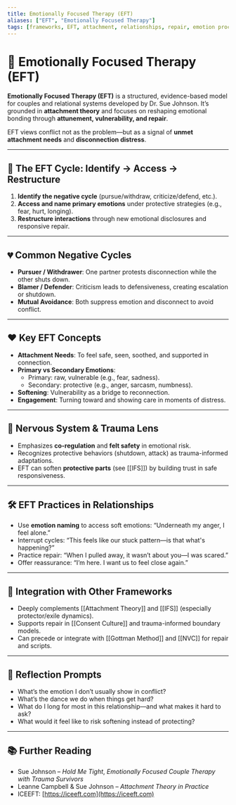 ```yaml
---
title: Emotionally Focused Therapy (EFT)
aliases: ["EFT", "Emotionally Focused Therapy"]
tags: [frameworks, EFT, attachment, relationships, repair, emotion processing]
---
```


<!-- @format -->

# 💞 Emotionally Focused Therapy (EFT)

**Emotionally Focused Therapy (EFT)** is a structured, evidence-based model for couples and relational systems developed by Dr. Sue Johnson. It’s grounded in **attachment theory** and focuses on reshaping emotional bonding through **attunement, vulnerability, and repair**.

EFT views conflict not as the problem—but as a signal of **unmet attachment needs** and **disconnection distress**.

---

## 🔁 The EFT Cycle: Identify → Access → Restructure

1. **Identify the negative cycle** (pursue/withdraw, criticize/defend, etc.).
2. **Access and name primary emotions** under protective strategies (e.g., fear, hurt, longing).
3. **Restructure interactions** through new emotional disclosures and responsive repair.

---

## 💔 Common Negative Cycles

- **Pursuer / Withdrawer**: One partner protests disconnection while the other shuts down.
- **Blamer / Defender**: Criticism leads to defensiveness, creating escalation or shutdown.
- **Mutual Avoidance**: Both suppress emotion and disconnect to avoid conflict.

---

## ❤️ Key EFT Concepts

- **Attachment Needs**: To feel safe, seen, soothed, and supported in connection.
- **Primary vs Secondary Emotions**:
  - Primary: raw, vulnerable (e.g., fear, sadness).
  - Secondary: protective (e.g., anger, sarcasm, numbness).
- **Softening**: Vulnerability as a bridge to reconnection.
- **Engagement**: Turning toward and showing care in moments of distress.

---

## 🧠 Nervous System & Trauma Lens

- Emphasizes **co-regulation** and **felt safety** in emotional risk.
- Recognizes protective behaviors (shutdown, attack) as trauma-informed adaptations.
- EFT can soften **protective parts** (see [[IFS]]) by building trust in safe responsiveness.

---

## 🛠 EFT Practices in Relationships

- Use **emotion naming** to access soft emotions: “Underneath my anger, I feel alone.”
- Interrupt cycles: “This feels like our stuck pattern—is that what's happening?”
- Practice repair: “When I pulled away, it wasn’t about you—I was scared.”
- Offer reassurance: “I’m here. I want us to feel close again.”

---

## 🔄 Integration with Other Frameworks

- Deeply complements [[Attachment Theory]] and [[IFS]] (especially protector/exile dynamics).
- Supports repair in [[Consent Culture]] and trauma-informed boundary models.
- Can precede or integrate with [[Gottman Method]] and [[NVC]] for repair and scripts.

---

## 💬 Reflection Prompts

- What’s the emotion I don’t usually show in conflict?
- What’s the dance we do when things get hard?
- What do I long for most in this relationship—and what makes it hard to ask?
- What would it feel like to risk softening instead of protecting?

---

## 📚 Further Reading

- Sue Johnson – _Hold Me Tight_, _Emotionally Focused Couple Therapy with Trauma Survivors_
- Leanne Campbell & Sue Johnson – _Attachment Theory in Practice_
- ICEEFT: [https://iceeft.com](https://iceeft.com)
